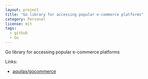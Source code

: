 ```yaml
---
layout: project
title: "Go library for accessing popular e-commerce platforms"
category: Personal
license: mit
tags:
  - github
  - Go
---
```


Go library for accessing popular e-commerce platforms

Links:


* [aquilax/gocommerce](https://github.com/aquilax/gocommerce)
